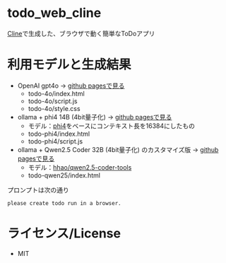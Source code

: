 #  todo_web_cline

[Cline](https://github.com/cline/cline)で生成した、ブラウザで動く簡単なToDoアプリ

# 利用モデルと生成結果

- OpenAI gpt4o → [github pagesで見る](https://mganeko.github.io/todo_web_cline/todo-4o/index.html)
    - todo-4o/index.html
    - todo-4o/script.js
    - todo-4o/style.css
- ollama + phi4 14B (4bit量子化) → [github pagesで見る](https://mganeko.github.io/todo_web_cline/todo-phi4/index.html)
    - モデル：[phi4](https://ollama.com/library/phi4)をベースにコンテキスト長を16384にしたもの
    - todo-phi4/index.html
    - todo-phi4/script.js
- ollama + Qwen2.5 Coder 32B (4bit量子化) のカスタマイズ版 → [github pagesで見る](https://mganeko.github.io/todo_web_cline/todo-qwen25/index.html)
    - モデル：[hhao/qwen2.5-coder-tools](https://ollama.com/hhao/qwen2.5-coder-tools:32b/blobs/6da8a45bf533)
    - todo-qwen25/index.html

プロンプトは次の通り

```
please create todo run in a browser.
```


# ライセンス/License

- MIT

